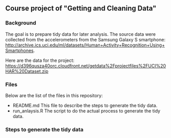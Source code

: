 ## Course project of "Getting and Cleaning Data"

### Background
The goal is to prepare tidy data for later analysis.  The source data were collected from the accelerometers from the Samsung Galaxy S smartphone: http://archive.ics.uci.edu/ml/datasets/Human+Activity+Recognition+Using+Smartphones.

Here are the data for the project: 
https://d396qusza40orc.cloudfront.net/getdata%2Fprojectfiles%2FUCI%20HAR%20Dataset.zip 

### Files
Below are the list of the files in this repository:
- README.md
  This file to describe the steps to generate the tidy data.
- run_anlaysis.R
  The script to do the actual process to generate the tidy data.
 
### Steps to generate the tidy data

